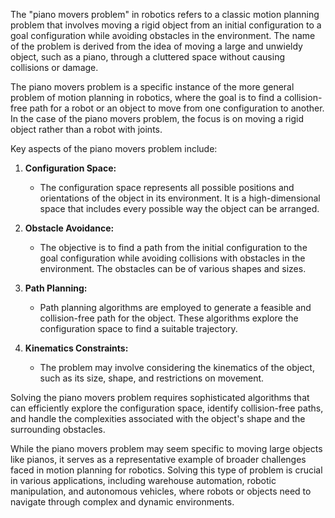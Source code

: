 The "piano movers problem" in robotics refers to a classic motion planning problem that involves moving a rigid object from an initial configuration to a goal configuration while avoiding obstacles in the environment. The name of the problem is derived from the idea of moving a large and unwieldy object, such as a piano, through a cluttered space without causing collisions or damage.

The piano movers problem is a specific instance of the more general problem of motion planning in robotics, where the goal is to find a collision-free path for a robot or an object to move from one configuration to another. In the case of the piano movers problem, the focus is on moving a rigid object rather than a robot with joints.

Key aspects of the piano movers problem include:

1. **Configuration Space:**
   - The configuration space represents all possible positions and orientations of the object in its environment. It is a high-dimensional space that includes every possible way the object can be arranged.

2. **Obstacle Avoidance:**
   - The objective is to find a path from the initial configuration to the goal configuration while avoiding collisions with obstacles in the environment. The obstacles can be of various shapes and sizes.

3. **Path Planning:**
   - Path planning algorithms are employed to generate a feasible and collision-free path for the object. These algorithms explore the configuration space to find a suitable trajectory.

4. **Kinematics Constraints:**
   - The problem may involve considering the kinematics of the object, such as its size, shape, and restrictions on movement.

Solving the piano movers problem requires sophisticated algorithms that can efficiently explore the configuration space, identify collision-free paths, and handle the complexities associated with the object's shape and the surrounding obstacles.

While the piano movers problem may seem specific to moving large objects like pianos, it serves as a representative example of broader challenges faced in motion planning for robotics. Solving this type of problem is crucial in various applications, including warehouse automation, robotic manipulation, and autonomous vehicles, where robots or objects need to navigate through complex and dynamic environments.